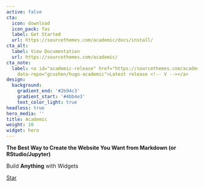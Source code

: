 ```yaml
---
active: false
cta:
  icon: download
  icon_pack: fas
  label: Get Started
  url: https://sourcethemes.com/academic/docs/install/
cta_alt:
  label: View Documentation
  url: https://sourcethemes.com/academic/
cta_note:
  label: <a id="academic-release" href="https://sourcethemes.com/academic/updates"
    data-repo="gcushen/hugo-academic">Latest release <!-- V --></a>
design:
  background:
    gradient_end: '#2b94c3'
    gradient_start: '#4bb4e3'
    text_color_light: true
headless: true
hero_media: ''
title: Academic
weight: 10
widget: hero
---
```

**The Best Way to Create the Website You Want from Markdown (or RStudio/Jupyter)**

Build **Anything** with Widgets

<span style="text-shadow: none;"><a class="github-button" href="https://github.com/gcushen/hugo-academic" data-icon="octicon-star" data-size="large" data-show-count="true" aria-label="Star this on GitHub">Star</a><script async defer src="https://buttons.github.io/buttons.js"></script></span>
